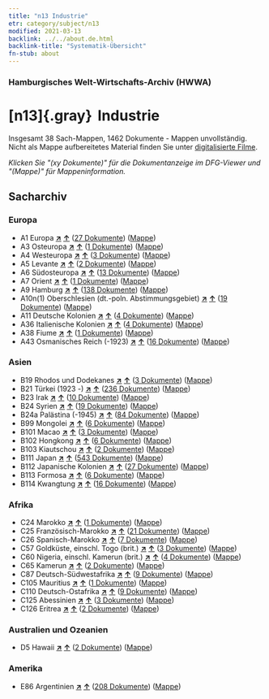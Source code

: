 ```yaml
---
title: "n13 Industrie"
etr: category/subject/n13
modified: 2021-03-13
backlink: ../../about.de.html
backlink-title: "Systematik-Übersicht"
fn-stub: about
---
```


### Hamburgisches Welt-Wirtschafts-Archiv (HWWA)
# [n13]{.gray}&#8201; Industrie&#160; 




Insgesamt 38 Sach-Mappen, 1462 Dokumente - Mappen unvollständig.
Nicht als Mappe aufbereitetes Material finden Sie unter [digitalisierte Filme](/film/h1_sh).

_Klicken Sie "(xy Dokumente)" für die Dokumentanzeige im DFG-Viewer und "(Mappe)" für Mappeninformation._

## Sacharchiv




### Europa

- A1 Europa [**&nearr;**](../../../geo/i/140892/about.de.html "Europa (alle Mappen)") [**&uarr;**](../../../geo/about.de.html#A1 "Ländersystematik") (<a href="https://pm20.zbw.eu/dfgview/sh/140892,145098" title="über: Europa : Industrie" target="_blank">27 Dokumente</a>) ([Mappe](../../../../folder/sh/1408xx/140892/1450xx/145098/about.de.html))
- A3 Osteuropa [**&nearr;**](../../../geo/i/140896/about.de.html "Osteuropa (alle Mappen)") [**&uarr;**](../../../geo/about.de.html#A3 "Ländersystematik") (<a href="https://pm20.zbw.eu/dfgview/sh/140896,145098" title="über: Osteuropa : Industrie" target="_blank">1 Dokumente</a>) ([Mappe](../../../../folder/sh/1408xx/140896/1450xx/145098/about.de.html))
- A4 Westeuropa [**&nearr;**](../../../geo/i/140897/about.de.html "Westeuropa (alle Mappen)") [**&uarr;**](../../../geo/about.de.html#A4 "Ländersystematik") (<a href="https://pm20.zbw.eu/dfgview/sh/140897,145098" title="über: Westeuropa : Industrie" target="_blank">3 Dokumente</a>) ([Mappe](../../../../folder/sh/1408xx/140897/1450xx/145098/about.de.html))
- A5 Levante [**&nearr;**](../../../geo/i/140898/about.de.html "Levante (alle Mappen)") [**&uarr;**](../../../geo/about.de.html#A5 "Ländersystematik") (<a href="https://pm20.zbw.eu/dfgview/sh/140898,145098" title="über: Levante : Industrie" target="_blank">2 Dokumente</a>) ([Mappe](../../../../folder/sh/1408xx/140898/1450xx/145098/about.de.html))
- A6 Südosteuropa [**&nearr;**](../../../geo/i/140900/about.de.html "Südosteuropa (alle Mappen)") [**&uarr;**](../../../geo/about.de.html#A6 "Ländersystematik") (<a href="https://pm20.zbw.eu/dfgview/sh/140900,145098" title="über: Südosteuropa : Industrie" target="_blank">13 Dokumente</a>) ([Mappe](../../../../folder/sh/1409xx/140900/1450xx/145098/about.de.html))
- A7 Orient [**&nearr;**](../../../geo/i/140902/about.de.html "Orient (alle Mappen)") [**&uarr;**](../../../geo/about.de.html#A7 "Ländersystematik") (<a href="https://pm20.zbw.eu/dfgview/sh/140902,145098" title="über: Orient : Industrie" target="_blank">1 Dokumente</a>) ([Mappe](../../../../folder/sh/1409xx/140902/1450xx/145098/about.de.html))
- A9 Hamburg [**&nearr;**](../../../geo/i/140905/about.de.html "Hamburg (alle Mappen)") [**&uarr;**](../../../geo/about.de.html#A9 "Ländersystematik") (<a href="https://pm20.zbw.eu/dfgview/sh/140905,145098" title="über: Hamburg : Industrie" target="_blank">138 Dokumente</a>) ([Mappe](../../../../folder/sh/1409xx/140905/1450xx/145098/about.de.html))
- A10n(1) Oberschlesien (dt.-poln. Abstimmungsgebiet) [**&nearr;**](../../../geo/i/140948/about.de.html "Oberschlesien (dt.-poln. Abstimmungsgebiet) (alle Mappen)") [**&uarr;**](../../../geo/about.de.html#A10n(1) "Ländersystematik") (<a href="https://pm20.zbw.eu/dfgview/sh/140948,145098" title="über: Oberschlesien (dt.-poln. Abstimmungsgebiet) : Industrie" target="_blank">19 Dokumente</a>) ([Mappe](../../../../folder/sh/1409xx/140948/1450xx/145098/about.de.html))
- A11 Deutsche Kolonien [**&nearr;**](../../../geo/i/140960/about.de.html "Deutsche Kolonien (alle Mappen)") [**&uarr;**](../../../geo/about.de.html#A11 "Ländersystematik") (<a href="https://pm20.zbw.eu/dfgview/sh/140960,145098" title="über: Deutsche Kolonien : Industrie" target="_blank">4 Dokumente</a>) ([Mappe](../../../../folder/sh/1409xx/140960/1450xx/145098/about.de.html))
- A36 Italienische Kolonien [**&nearr;**](../../../geo/i/141012/about.de.html "Italienische Kolonien (alle Mappen)") [**&uarr;**](../../../geo/about.de.html#A36 "Ländersystematik") (<a href="https://pm20.zbw.eu/dfgview/sh/141012,145098" title="über: Italienische Kolonien : Industrie" target="_blank">4 Dokumente</a>) ([Mappe](../../../../folder/sh/1410xx/141012/1450xx/145098/about.de.html))
- A38 Fiume [**&nearr;**](../../../geo/i/141014/about.de.html "Fiume (alle Mappen)") [**&uarr;**](../../../geo/about.de.html#A38 "Ländersystematik") (<a href="https://pm20.zbw.eu/dfgview/sh/141014,145098" title="über: Fiume : Industrie" target="_blank">1 Dokumente</a>) ([Mappe](../../../../folder/sh/1410xx/141014/1450xx/145098/about.de.html))
- A43 Osmanisches Reich (-1923) [**&nearr;**](../../../geo/i/141034/about.de.html "Osmanisches Reich (-1923) (alle Mappen)") [**&uarr;**](../../../geo/about.de.html#A43 "Ländersystematik") (<a href="https://pm20.zbw.eu/dfgview/sh/141034,145098" title="über: Osmanisches Reich (-1923) : Industrie" target="_blank">16 Dokumente</a>) ([Mappe](../../../../folder/sh/1410xx/141034/1450xx/145098/about.de.html))

### Asien

- B19 Rhodos und Dodekanes [**&nearr;**](../../../geo/i/141106/about.de.html "Rhodos und Dodekanes (alle Mappen)") [**&uarr;**](../../../geo/about.de.html#B19 "Ländersystematik") (<a href="https://pm20.zbw.eu/dfgview/sh/141106,145098" title="über: Rhodos und Dodekanes : Industrie" target="_blank">3 Dokumente</a>) ([Mappe](../../../../folder/sh/1411xx/141106/1450xx/145098/about.de.html))
- B21 Türkei (1923 -) [**&nearr;**](../../../geo/i/141111/about.de.html "Türkei (1923 -) (alle Mappen)") [**&uarr;**](../../../geo/about.de.html#B21 "Ländersystematik") (<a href="https://pm20.zbw.eu/dfgview/sh/141111,145098" title="über: Türkei (1923 -) : Industrie" target="_blank">236 Dokumente</a>) ([Mappe](../../../../folder/sh/1411xx/141111/1450xx/145098/about.de.html))
- B23 Irak [**&nearr;**](../../../geo/i/141113/about.de.html "Irak (alle Mappen)") [**&uarr;**](../../../geo/about.de.html#B23 "Ländersystematik") (<a href="https://pm20.zbw.eu/dfgview/sh/141113,145098" title="über: Irak : Industrie" target="_blank">10 Dokumente</a>) ([Mappe](../../../../folder/sh/1411xx/141113/1450xx/145098/about.de.html))
- B24 Syrien [**&nearr;**](../../../geo/i/141114/about.de.html "Syrien (alle Mappen)") [**&uarr;**](../../../geo/about.de.html#B24 "Ländersystematik") (<a href="https://pm20.zbw.eu/dfgview/sh/141114,145098" title="über: Syrien : Industrie" target="_blank">19 Dokumente</a>) ([Mappe](../../../../folder/sh/1411xx/141114/1450xx/145098/about.de.html))
- B24a Palästina (-1945) [**&nearr;**](../../../geo/i/141115/about.de.html "Palästina (-1945) (alle Mappen)") [**&uarr;**](../../../geo/about.de.html#B24a "Ländersystematik") (<a href="https://pm20.zbw.eu/dfgview/sh/141115,145098" title="über: Palästina (-1945) : Industrie" target="_blank">84 Dokumente</a>) ([Mappe](../../../../folder/sh/1411xx/141115/1450xx/145098/about.de.html))
- B99 Mongolei [**&nearr;**](../../../geo/i/141261/about.de.html "Mongolei (alle Mappen)") [**&uarr;**](../../../geo/about.de.html#B99 "Ländersystematik") (<a href="https://pm20.zbw.eu/dfgview/sh/141261,145098" title="über: Mongolei : Industrie" target="_blank">6 Dokumente</a>) ([Mappe](../../../../folder/sh/1412xx/141261/1450xx/145098/about.de.html))
- B101 Macao [**&nearr;**](../../../geo/i/141267/about.de.html "Macao (alle Mappen)") [**&uarr;**](../../../geo/about.de.html#B101 "Ländersystematik") (<a href="https://pm20.zbw.eu/dfgview/sh/141267,145098" title="über: Macao : Industrie" target="_blank">3 Dokumente</a>) ([Mappe](../../../../folder/sh/1412xx/141267/1450xx/145098/about.de.html))
- B102 Hongkong [**&nearr;**](../../../geo/i/141268/about.de.html "Hongkong (alle Mappen)") [**&uarr;**](../../../geo/about.de.html#B102 "Ländersystematik") (<a href="https://pm20.zbw.eu/dfgview/sh/141268,145098" title="über: Hongkong : Industrie" target="_blank">6 Dokumente</a>) ([Mappe](../../../../folder/sh/1412xx/141268/1450xx/145098/about.de.html))
- B103 Kiautschou [**&nearr;**](../../../geo/i/126163/about.de.html "Kiautschou (alle Mappen)") [**&uarr;**](../../../geo/about.de.html#B103 "Ländersystematik") (<a href="https://pm20.zbw.eu/dfgview/sh/126163,145098" title="über: Kiautschou : Industrie" target="_blank">2 Dokumente</a>) ([Mappe](../../../../folder/sh/1261xx/126163/1450xx/145098/about.de.html))
- B111 Japan [**&nearr;**](../../../geo/i/141272/about.de.html "Japan (alle Mappen)") [**&uarr;**](../../../geo/about.de.html#B111 "Ländersystematik") (<a href="https://pm20.zbw.eu/dfgview/sh/141272,145098" title="über: Japan : Industrie" target="_blank">543 Dokumente</a>) ([Mappe](../../../../folder/sh/1412xx/141272/1450xx/145098/about.de.html))
- B112 Japanische Kolonien [**&nearr;**](../../../geo/i/141273/about.de.html "Japanische Kolonien (alle Mappen)") [**&uarr;**](../../../geo/about.de.html#B112 "Ländersystematik") (<a href="https://pm20.zbw.eu/dfgview/sh/141273,145098" title="über: Japanische Kolonien : Industrie" target="_blank">27 Dokumente</a>) ([Mappe](../../../../folder/sh/1412xx/141273/1450xx/145098/about.de.html))
- B113 Formosa [**&nearr;**](../../../geo/i/141274/about.de.html "Formosa (alle Mappen)") [**&uarr;**](../../../geo/about.de.html#B113 "Ländersystematik") (<a href="https://pm20.zbw.eu/dfgview/sh/141274,145098" title="über: Formosa : Industrie" target="_blank">6 Dokumente</a>) ([Mappe](../../../../folder/sh/1412xx/141274/1450xx/145098/about.de.html))
- B114 Kwangtung [**&nearr;**](../../../geo/i/141275/about.de.html "Kwangtung (alle Mappen)") [**&uarr;**](../../../geo/about.de.html#B114 "Ländersystematik") (<a href="https://pm20.zbw.eu/dfgview/sh/141275,145098" title="über: Kwangtung : Industrie" target="_blank">16 Dokumente</a>) ([Mappe](../../../../folder/sh/1412xx/141275/1450xx/145098/about.de.html))

### Afrika

- C24 Marokko [**&nearr;**](../../../geo/i/141356/about.de.html "Marokko (alle Mappen)") [**&uarr;**](../../../geo/about.de.html#C24 "Ländersystematik") (<a href="https://pm20.zbw.eu/dfgview/sh/141356,145098" title="über: Marokko : Industrie" target="_blank">1 Dokumente</a>) ([Mappe](../../../../folder/sh/1413xx/141356/1450xx/145098/about.de.html))
- C25 Französisch-Marokko [**&nearr;**](../../../geo/i/141358/about.de.html "Französisch-Marokko (alle Mappen)") [**&uarr;**](../../../geo/about.de.html#C25 "Ländersystematik") (<a href="https://pm20.zbw.eu/dfgview/sh/141358,145098" title="über: Französisch-Marokko : Industrie" target="_blank">21 Dokumente</a>) ([Mappe](../../../../folder/sh/1413xx/141358/1450xx/145098/about.de.html))
- C26 Spanisch-Marokko [**&nearr;**](../../../geo/i/141359/about.de.html "Spanisch-Marokko (alle Mappen)") [**&uarr;**](../../../geo/about.de.html#C26 "Ländersystematik") (<a href="https://pm20.zbw.eu/dfgview/sh/141359,145098" title="über: Spanisch-Marokko : Industrie" target="_blank">7 Dokumente</a>) ([Mappe](../../../../folder/sh/1413xx/141359/1450xx/145098/about.de.html))
- C57 Goldküste, einschl. Togo (brit.) [**&nearr;**](../../../geo/i/141406/about.de.html "Goldküste, einschl. Togo (brit.) (alle Mappen)") [**&uarr;**](../../../geo/about.de.html#C57 "Ländersystematik") (<a href="https://pm20.zbw.eu/dfgview/sh/141406,145098" title="über: Goldküste, einschl. Togo (brit.) : Industrie" target="_blank">3 Dokumente</a>) ([Mappe](../../../../folder/sh/1414xx/141406/1450xx/145098/about.de.html))
- C60 Nigeria, einschl. Kamerun (brit.) [**&nearr;**](../../../geo/i/141409/about.de.html "Nigeria, einschl. Kamerun (brit.) (alle Mappen)") [**&uarr;**](../../../geo/about.de.html#C60 "Ländersystematik") (<a href="https://pm20.zbw.eu/dfgview/sh/141409,145098" title="über: Nigeria, einschl. Kamerun (brit.) : Industrie" target="_blank">4 Dokumente</a>) ([Mappe](../../../../folder/sh/1414xx/141409/1450xx/145098/about.de.html))
- C65 Kamerun [**&nearr;**](../../../geo/i/141410/about.de.html "Kamerun (alle Mappen)") [**&uarr;**](../../../geo/about.de.html#C65 "Ländersystematik") (<a href="https://pm20.zbw.eu/dfgview/sh/141410,145098" title="über: Kamerun : Industrie" target="_blank">2 Dokumente</a>) ([Mappe](../../../../folder/sh/1414xx/141410/1450xx/145098/about.de.html))
- C87 Deutsch-Südwestafrika [**&nearr;**](../../../geo/i/141450/about.de.html "Deutsch-Südwestafrika (alle Mappen)") [**&uarr;**](../../../geo/about.de.html#C87 "Ländersystematik") (<a href="https://pm20.zbw.eu/dfgview/sh/141450,145098" title="über: Deutsch-Südwestafrika : Industrie" target="_blank">9 Dokumente</a>) ([Mappe](../../../../folder/sh/1414xx/141450/1450xx/145098/about.de.html))
- C105 Mauritius [**&nearr;**](../../../geo/i/141469/about.de.html "Mauritius (alle Mappen)") [**&uarr;**](../../../geo/about.de.html#C105 "Ländersystematik") (<a href="https://pm20.zbw.eu/dfgview/sh/141469,145098" title="über: Mauritius : Industrie" target="_blank">1 Dokumente</a>) ([Mappe](../../../../folder/sh/1414xx/141469/1450xx/145098/about.de.html))
- C110 Deutsch-Ostafrika [**&nearr;**](../../../geo/i/141471/about.de.html "Deutsch-Ostafrika (alle Mappen)") [**&uarr;**](../../../geo/about.de.html#C110 "Ländersystematik") (<a href="https://pm20.zbw.eu/dfgview/sh/141471,145098" title="über: Deutsch-Ostafrika : Industrie" target="_blank">9 Dokumente</a>) ([Mappe](../../../../folder/sh/1414xx/141471/1450xx/145098/about.de.html))
- C125 Abessinien [**&nearr;**](../../../geo/i/141482/about.de.html "Abessinien (alle Mappen)") [**&uarr;**](../../../geo/about.de.html#C125 "Ländersystematik") (<a href="https://pm20.zbw.eu/dfgview/sh/141482,145098" title="über: Abessinien : Industrie" target="_blank">3 Dokumente</a>) ([Mappe](../../../../folder/sh/1414xx/141482/1450xx/145098/about.de.html))
- C126 Eritrea [**&nearr;**](../../../geo/i/141483/about.de.html "Eritrea (alle Mappen)") [**&uarr;**](../../../geo/about.de.html#C126 "Ländersystematik") (<a href="https://pm20.zbw.eu/dfgview/sh/141483,145098" title="über: Eritrea : Industrie" target="_blank">2 Dokumente</a>) ([Mappe](../../../../folder/sh/1414xx/141483/1450xx/145098/about.de.html))

### Australien und Ozeanien

- D5 Hawaii [**&nearr;**](../../../geo/i/141595/about.de.html "Hawaii (alle Mappen)") [**&uarr;**](../../../geo/about.de.html#D5 "Ländersystematik") (<a href="https://pm20.zbw.eu/dfgview/sh/141595,145098" title="über: Hawaii : Industrie" target="_blank">2 Dokumente</a>) ([Mappe](../../../../folder/sh/1415xx/141595/1450xx/145098/about.de.html))

### Amerika

- E86 Argentinien [**&nearr;**](../../../geo/i/141692/about.de.html "Argentinien (alle Mappen)") [**&uarr;**](../../../geo/about.de.html#E86 "Ländersystematik") (<a href="https://pm20.zbw.eu/dfgview/sh/141692,145098" title="über: Argentinien : Industrie" target="_blank">208 Dokumente</a>) ([Mappe](../../../../folder/sh/1416xx/141692/1450xx/145098/about.de.html))


